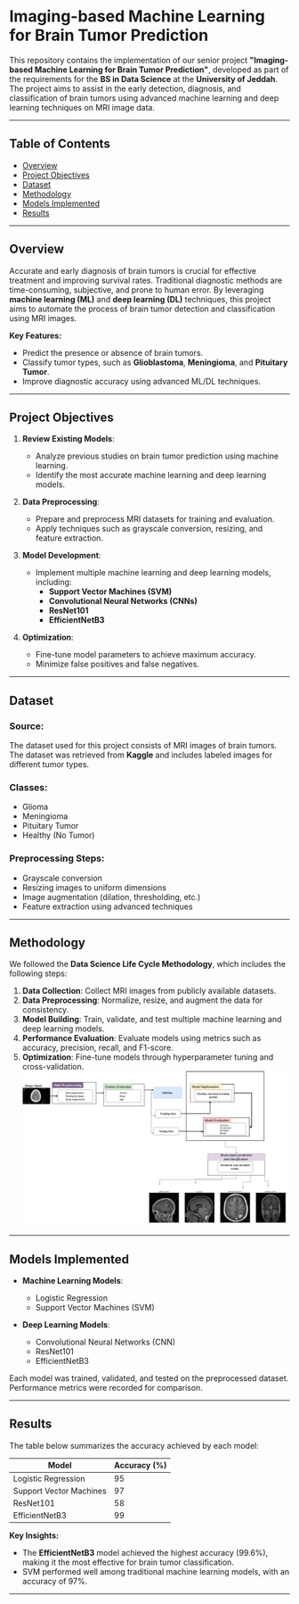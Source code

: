 # Imaging-based Machine Learning for Brain Tumor Prediction

This repository contains the implementation of our senior project **"Imaging-based Machine Learning for Brain Tumor Prediction"**, developed as part of the requirements for the **BS in Data Science** at the **University of Jeddah**. The project aims to assist in the early detection, diagnosis, and classification of brain tumors using advanced machine learning and deep learning techniques on MRI image data.

---

## Table of Contents

- [Overview](#overview)
- [Project Objectives](#project-objectives)
- [Dataset](#dataset)
- [Methodology](#methodology)
- [Models Implemented](#models-implemented)
- [Results](#results)
---

## Overview

Accurate and early diagnosis of brain tumors is crucial for effective treatment and improving survival rates. Traditional diagnostic methods are time-consuming, subjective, and prone to human error. By leveraging **machine learning (ML)** and **deep learning (DL)** techniques, this project aims to automate the process of brain tumor detection and classification using MRI images.

**Key Features:**
- Predict the presence or absence of brain tumors.
- Classify tumor types, such as **Glioblastoma**, **Meningioma**, and **Pituitary Tumor**.
- Improve diagnostic accuracy using advanced ML/DL techniques.

---

## Project Objectives

1. **Review Existing Models**:
   - Analyze previous studies on brain tumor prediction using machine learning.
   - Identify the most accurate machine learning and deep learning models.

2. **Data Preprocessing**:
   - Prepare and preprocess MRI datasets for training and evaluation.
   - Apply techniques such as grayscale conversion, resizing, and feature extraction.

3. **Model Development**:
   - Implement multiple machine learning and deep learning models, including:
     - **Support Vector Machines (SVM)**
     - **Convolutional Neural Networks (CNNs)**
     - **ResNet101**
     - **EfficientNetB3**

4. **Optimization**:
   - Fine-tune model parameters to achieve maximum accuracy.
   - Minimize false positives and false negatives.

---

## Dataset

### Source:
The dataset used for this project consists of MRI images of brain tumors. The dataset was retrieved from **Kaggle** and includes labeled images for different tumor types.

### Classes:
- Glioma
- Meningioma
- Pituitary Tumor
- Healthy (No Tumor)

### Preprocessing Steps:
- Grayscale conversion
- Resizing images to uniform dimensions
- Image augmentation (dilation, thresholding, etc.)
- Feature extraction using advanced techniques

---

## Methodology

We followed the **Data Science Life Cycle Methodology**, which includes the following steps:
1. **Data Collection**: Collect MRI images from publicly available datasets.
2. **Data Preprocessing**: Normalize, resize, and augment the data for consistency.
3. **Model Building**: Train, validate, and test multiple machine learning and deep learning models.
4. **Performance Evaluation**: Evaluate models using metrics such as accuracy, precision, recall, and F1-score.
5. **Optimization**: Fine-tune models through hyperparameter tuning and cross-validation.
![Methodology](Methodology.jpg)
   

---

## Models Implemented

- **Machine Learning Models**:
  - Logistic Regression
  - Support Vector Machines (SVM)

- **Deep Learning Models**:
  - Convolutional Neural Networks (CNN)
  - ResNet101
  - EfficientNetB3

Each model was trained, validated, and tested on the preprocessed dataset. Performance metrics were recorded for comparison.

---

## Results

The table below summarizes the accuracy achieved by each model:

| Model                  | Accuracy (%) |
|-------------------------|-------------|
| Logistic Regression     | 95          |
| Support Vector Machines | 97          |
| ResNet101              | 58          |
| EfficientNetB3         | 99          |

**Key Insights:**
- The **EfficientNetB3** model achieved the highest accuracy (99.6%), making it the most effective for brain tumor classification.
- SVM performed well among traditional machine learning models, with an accuracy of 97%.

---
